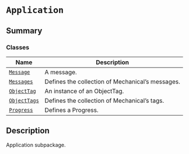 # `Application`

<a id="summary"></a>

## Summary

### Classes

| Name | Description |
|---------------------------------------------------------------------------------------------------|--------------------------------------------------|
| [`Message`](Message.md#ansys.mechanical.stubs.v241.Ansys.Mechanical.Application.Message)          | A message.                                       |
| [`Messages`](Messages.md#ansys.mechanical.stubs.v241.Ansys.Mechanical.Application.Messages)       | Defines the collection of Mechanical’s messages. |
| [`ObjectTag`](ObjectTag.md#ansys.mechanical.stubs.v241.Ansys.Mechanical.Application.ObjectTag)    | An instance of an ObjectTag.                     |
| [`ObjectTags`](ObjectTags.md#ansys.mechanical.stubs.v241.Ansys.Mechanical.Application.ObjectTags) | Defines the collection of Mechanical’s tags.     |
| [`Progress`](Progress.md#ansys.mechanical.stubs.v241.Ansys.Mechanical.Application.Progress)       | Defines a Progress.                              |

<a id="description"></a>

## Description

Application subpackage.

<!-- !! processed by numpydoc !! -->

